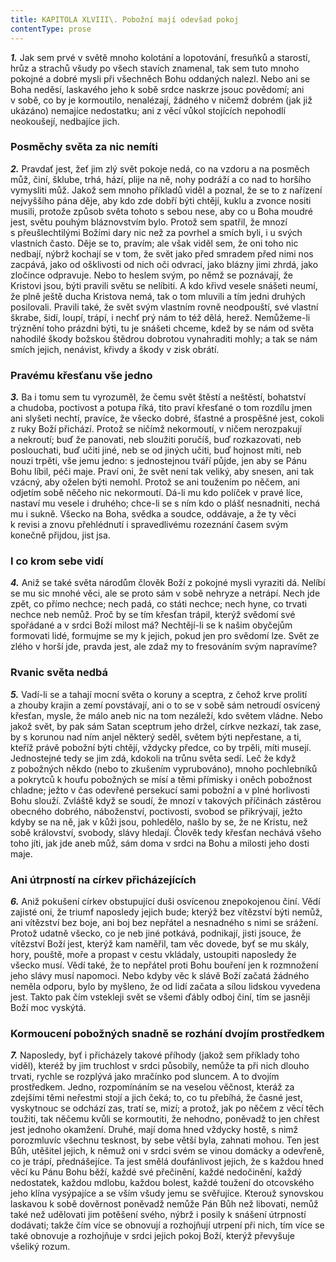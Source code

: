```yaml
---
title: KAPITOLA XLVIII\. Pobožní mají odevšad pokoj
contentType: prose
---
```


<section>

**_1._** Jak sem prvé v světě mnoho kolotání a lopotování, fresuňků a starostí, hrůz a strachů všudy po všech stavích znamenal, tak sem tuto mnoho pokojné a dobré mysli při všechněch Bohu oddaných nalezl. Nebo ani se Boha neděsí, laskavého jeho k sobě srdce naskrze jsouc povědomí; ani v sobě, co by je kormoutilo, nenalézají, žádného v ničemž dobrém (jak již ukázáno) nemajíce nedostatku; ani z věcí vůkol stojících nepohodlí neokoušejí, nedbajíce jich.

### Posměchy světa za nic nemíti

**_2._** Pravdať jest, žeť jim zlý svět pokoje nedá, co na vzdoru a na posměch můž, činí, šklube, trhá, hází, plije na ně, nohy podráží a co nad to horšího vymysliti můž. Jakož sem mnoho příkladů viděl a poznal, že se to z nařízení nejvyššího pána děje, aby kdo zde dobří býti chtějí, kuklu a zvonce nositi musili, protože způsob světa tohoto s sebou nese, aby co u Boha moudré jest, světu pouhým bláznovstvím bylo. Protož sem spatřil, že mnozí s přeušlechtilými Božími dary nic než za povrhel a smích byli, i u svých vlastních často. Děje se to, pravím; ale však viděl sem, že oni toho nic nedbají, nýbrž kochají se v tom, že svět jako před smradem před nimi nos zacpává, jako od ošklivosti od nich oči odvrací, jako blázny jimi zhrdá, jako zločince odpravuje. Nebo to heslem svým, po němž se poznávají, že Kristovi jsou, býti pravili světu se nelíbiti. A kdo křivd vesele snášeti neumí, že plně ještě ducha Kristova nemá, tak o tom mluvili a tím jedni druhých posilovali. Pravili také, že svět svým vlastním rovně neodpouští, své vlastní škrabe, šidí, loupí, trápí, i nechť prý nám to též dělá, herež. Nemůžeme-li trýznění toho prázdni býti, tu je snášeti chceme, kdež by se nám od světa nahodilé škody božskou štědrou dobrotou vynahraditi mohly; a tak se nám smích jejich, nenávist, křivdy a škody v zisk obrátí.

### Pravému křesťanu vše jedno

**_3._** Ba i tomu sem tu vyrozuměl, že čemu svět štěstí a neštěstí, bohatství a chudoba, poctivost a potupa říká, tito praví křesťané o tom rozdílu jmen ani slyšeti nechtí, pravíce, že všecko dobré, šťastné a prospěšné jest, cokoli z ruky Boží přichází. Protož se ničímž nekormoutí, v ničem nerozpakují a nekroutí; buď že panovati, neb sloužiti poručíš, buď rozkazovati, neb poslouchati, buď učiti jiné, neb se od jiných učiti, buď hojnost míti, neb nouzi trpěti, vše jemu jedno: s jednostejnou tváří půjde, jen aby se Pánu Bohu líbil, péči maje. Praví oni, že svět není tak veliký, aby snesen, ani tak vzácný, aby oželen býti nemohl. Protož se ani toužením po něčem, ani odjetím sobě něčeho nic nekormoutí. Dá-li mu kdo políček v pravé líce, nastaví mu vesele i druhého; chce-li se s ním kdo o plášť nesnadniti, nechá mu i sukně. Všecko na Boha, svědka a soudce, oddávaje, a že ty věci k revisi a znovu přehlédnutí i spravedlivému rozeznání časem svým konečně přijdou, jist jsa.

### I co krom sebe vidí

**_4._** Aniž se také světa národům člověk Boží z pokojné mysli vyraziti dá. Nelíbí se mu sic mnohé věci, ale se proto sám v sobě nehryze a netrápí. Nech jde zpět, co přímo nechce; nech padá, co státi nechce; nech hyne, co trvati nechce neb nemůž. Proč by se tím křesťan trápil, kterýž svědomí své spořádané a v srdci Boží milost má? Nechtějí-li se k našim obyčejům formovati lidé, formujme se my k jejich, pokud jen pro svědomí lze. Svět ze zlého v horší jde, pravda jest, ale zdaž my to fresováním svým napravíme?

### Rvanic světa nedbá

**_5._** Vadí-li se a tahají mocní světa o koruny a sceptra, z čehož krve prolití a zhouby krajin a zemí povstávají, ani o to se v sobě sám netroudí osvícený křesťan, mysle, že málo aneb nic na tom nezáleží, kdo světem vládne. Nebo jakož svět, by pak sám Satan sceptrum jeho držel, církve nezkazí, tak zase, by s korunou nad ním anjel některý seděl, světem býti nepřestane, a ti, kteříž právě pobožní býti chtějí, vždycky předce, co by trpěli, míti musejí. Jednostejné tedy se jim zdá, kdokoli na trůnu světa sedí. Leč že když z pobožných někdo (nebo to zkušením vyprubováno), mnoho pochlebníků a pokrytců k houfu pobožných se mísí a těmi přímisky i oněch pobožnost chladne; ježto v čas odevřené persekucí sami pobožní a v plné horlivosti Bohu slouží. Zvláště když se soudí, že mnozí v takových příčinách zástěrou obecného dobrého, náboženství, poctivosti, svobod se přikrývají, ježto kdyby se na ně, jak v kůži jsou, pohledělo, našlo by se, že ne Kristu, než sobě království, svobody, slávy hledají. Člověk tedy křesťan nechává všeho toho jíti, jak jde aneb můž, sám doma v srdci na Bohu a milosti jeho dosti maje.

### Ani útrpností na církev přicházejících

**_6._** Aniž pokušení církev obstupující duši osvícenou znepokojenou činí. Vědí zajisté oni, že triumf naposledy jejich bude; kterýž bez vítězství býti nemůž, ani vítězství bez boje, ani boj bez nepřátel a nesnadného s nimi se srážení. Protož udatně všecko, co je neb jiné potkává, podnikají, jisti jsouce, že vítězství Boží jest, kterýž kam naměřil, tam věc dovede, byť se mu skály, hory, pouště, moře a propast v cestu vkládaly, ustoupiti naposledy že všecko musí. Vědí také, že to nepřátel proti Bohu bouření jen k rozmnožení jeho slávy musí napomoci. Nebo kdyby věc k slávě Boží začatá žádného neměla odporu, bylo by myšleno, že od lidí začata a sílou lidskou vyvedena jest. Takto pak čím vstekleji svět se všemi ďábly odboj činí, tím se jasněji Boží moc vyskýtá.

### Kormoucení pobožných snadně se rozhání dvojím prostředkem

**_7._** Naposledy, byť i přicházely takové příhody (jakož sem příklady toho viděl), kteréž by jim truchlost v srdci působily, nemůže ta při nich dlouho trvati, rychle se rozplývá jako mračínko pod sluncem. A to dvojím prostředkem. Jedno, rozpomínáním se na veselou věčnost, kteráž za zdejšími těmi neřestmi stojí a jich čeká; to, co tu přebíhá, že časné jest, vyskytnouc se odchází zas, tratí se, mizí; a protož, jak po něčem z věcí těch toužiti, tak něčemu kvůli se kormoutiti, že nehodno, poněvadž to jen chřest jest jednoho okamžení. Druhé, mají doma hned vždycky hostě, s nimž porozmluvíc všechnu tesknost, by sebe větší byla, zahnati mohou. Ten jest Bůh, utěšitel jejich, k němuž oni v srdci svém se vinou domácky a odevřeně, co je trápí, přednášejíce. Ta jest smělá doufánlivost jejich, že s každou hned věcí ku Pánu Bohu běží, každé své přečinění, každé nedočinění, každý nedostatek, každou mdlobu, každou bolest, každé toužení do otcovského jeho klína vysýpajíce a se vším všudy jemu se svěřujíce. Kterouž synovskou laskavou k sobě dověrnost poněvadž nemůže Pán Bůh než libovati, nemůž také než udělovati jim potěšení svého, nýbrž i posily k snášení útrpností dodávati; takže čím více se obnovují a rozhojňují utrpení při nich, tím více se také obnovuje a rozhojňuje v srdci jejich pokoj Boží, kterýž převyšuje všeliký rozum.

</section>
